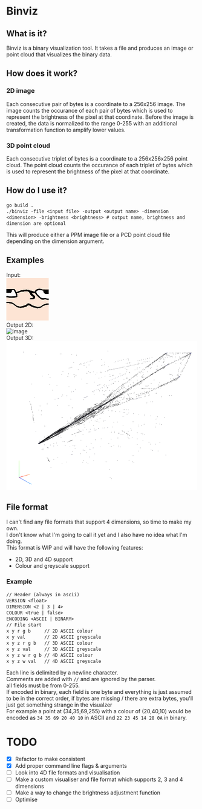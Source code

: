 # Binviz
## What is it?
Binviz is a binary visualization tool. It takes a file and produces an image or point cloud that visualizes the binary data.

## How does it work?
### 2D image
Each consecutive pair of bytes is a coordinate to a 256x256 image. The image counts the occurance of each pair of bytes which is used to represent the brightness of the pixel at that coordinate.
Before the image is created, the data is normalized to the range 0-255 with an additional transformation function to amplify lower values.

### 3D point cloud
Each consecutive triplet of bytes is a coordinate to a 256x256x256 point cloud. The point cloud counts the occurance of each triplet of bytes which is used to represent the brightness of the pixel at that coordinate.

## How do I use it?
```
go build .
./binviz -file <input file> -output <output name> -dimension <dimension> -brightness <brightness> # output name, brightness and dimension are optional
```
This will produce either a PPM image file or a PCD point cloud file depending on the dimension argument.

## Examples
Input: <br>
![zezin](https://github.com/gralp-1/binviz/blob/main/examples/zezin.gif) <br>
Output 2D: <br>
![image](https://github.com/gralp-1/binviz/assets/62028969/a867a475-ef86-426f-be10-e274bd8ec6f6) <br>
Output 3D: <br>
![image](https://github.com/gralp-1/binviz/blob/main/examples/binviz-zezin-3D.png)

## File format
I can't find any file formats that support 4 dimensions, so time to make my own. <br>
I don't know what I'm going to call it yet and I also have no idea what I'm doing. <br>
This format is WIP and will have the following features:
- 2D, 3D and 4D support
- Colour and greyscale support

### Example
```
// Header (always in ascii)
VERSION <float>
DIMENSION <2 | 3 | 4>
COLOUR <true | false>
ENCODING <ASCII | BINARY>
// File start
x y r g b     // 2D ASCII colour
x y val       // 2D ASCII greyscale
x y z r g b   // 3D ASCII colour
x y z val     // 3D ASCII greyscale
x y z w r g b // 4D ASCII colour
x y z w val   // 4D ASCII greyscale
```
Each line is delimited by a newline character. <br>
Comments are added with `//` and are ignored by the parser. <br>
all fields must be from 0-255. <br>
If encoded in binary, each field is one byte and everything is just assumed to be in the correct order, if bytes are missing / there are extra bytes, you'll just get something strange in the visualzer <br>
For example a point at (34,35,69,255) with a colour of (20,40,10) would be encoded as `34 35 69 20 40 10` in ASCII and `22 23 45 14 28 0A` in binary.

# TODO
- [x] Refactor to make consistent
- [x] Add proper command line flags & arguments
- [ ] Look into 4D file formats and visualisation
- [ ] Make a custom visualiser and file format which supports 2, 3 and 4 dimensions
- [ ] Make a way to change the brightness adjustment function
- [ ] Optimise
